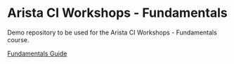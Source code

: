 # Arista CI Workshops - Fundamentals


Demo repository to be used for the Arista CI Workshops - Fundamentals course.

[Fundamentals Guide](https://aristanetworks.github.io/avd-workshops/)
